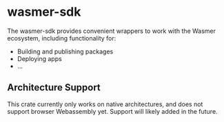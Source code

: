 # wasmer-sdk

The wasmer-sdk provides convenient wrappers to work with the Wasmer ecosystem,
including functionality for:

* Building and publishing packages
* Deploying apps
* ...

## Architecture Support

This crate currently only works on native architectures, and does not support
browser Webassembly yet. Support will likely added in the future.

